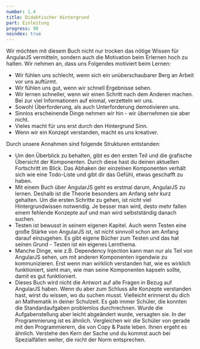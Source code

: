 ```yaml
---
number: 1.4
title: Didaktischer Hintergrund
part: Einleitung
progress: 90
noindex: true
---
```


Wir möchten mit diesem Buch nicht nur trocken das nötige Wissen für AngularJS vermitteln, sondern auch die Motivation beim Erlernen hoch zu halten. Wir nehmen an, dass uns Folgendes motiviert beim Lernen:

* Wir fühlen uns schlecht, wenn sich ein unüberschaubarer Berg an Arbeit vor uns auftürmt.
* Wir fühlen uns gut, wenn wir schnell Ergebnisse sehen.
* Wir lernen schneller, wenn wir einen Schritt nach dem Anderen machen. Bei zur viel Informationen auf einmal, verzetteln wir uns.
* Sowohl Überforderung, als auch Unterforderung demotivieren uns.
* Sinnlos erscheinende Dinge nehmen wir hin - wir übernehmen sie aber nicht.
* Vieles macht für uns erst durch den Hintergrund Sinn.
* Wenn wir ein Konzept verstanden, macht es uns kreativer.

Durch unsere Annahmen sind folgende Strukturen entstanden:

* Um den Überblick zu behalten, gibt es den ersten Teil und die grafische Übersicht der Komponenten. Durch diese hast du deinen aktuellen Fortschritt im Blick. Das Abhaken der einzelnen Komponenten verhält sich wie eine Todo-Liste und gibt dir das Gefühl, etwas geschafft zu haben.
* Mit einem Buch über AngularJS geht es erstmal darum, AngularJS zu lernen. Deshalb ist die Theorie besonders am Anfang sehr kurz gehalten. Um die ersten Schritte zu gehen, ist nicht viel Hintergrundwissen notwendig. Je besser man wird, desto mehr fallen einem fehlende Konzepte auf und man wird selbstständig danach suchen.
* Testen ist bewusst in seinem eigenen Kapitel. Auch wenn Testen eine große Stärke von AngularJS ist, ist nicht sinnvoll schon am Anfang darauf einzugehen. Es gibt eigene Bücher zum Testen und das hat seinen Grund - Testen ist ein eigenes Lernthema.
* Manche Dinge, wie z.B. Dependency Injection kann man nur als Teil von AngularJS sehen, um mit anderen Komponenten irgendwie zu kommunizieren. Erst wenn man wirklich verstanden hat, wie es wirklich funktioniert, sieht man, wie man seine Komponenten kapseln sollte, damit es gut funktioniert.
* Dieses Buch wird nicht die Antwort auf alle Fragen in Bezug auf AngularJS haben. Wenn du aber zum Schluss alle Konzepte verstanden hast, wirst du wissen, wo du suchen musst. Vielleicht erinnerst du dich an Mathematik in deiner Schulzeit. Es gab immer Schüler, die konnten die Standardaufgaben problemlos durchrechnen. Wurde die Aufgabenstellung aber leicht abgeändert wurde, versagten sie.
In der Programmierung ist es ähnlich. Vergleichen wir die Schüler von gerade mit den Programmierern, die von Copy & Paste leben. Ihnen ergeht es ähnlich. Verstehe den Kern der Sache und du kommst auch bei Spezialfällen weiter, die nicht der Norm entsprechen.

